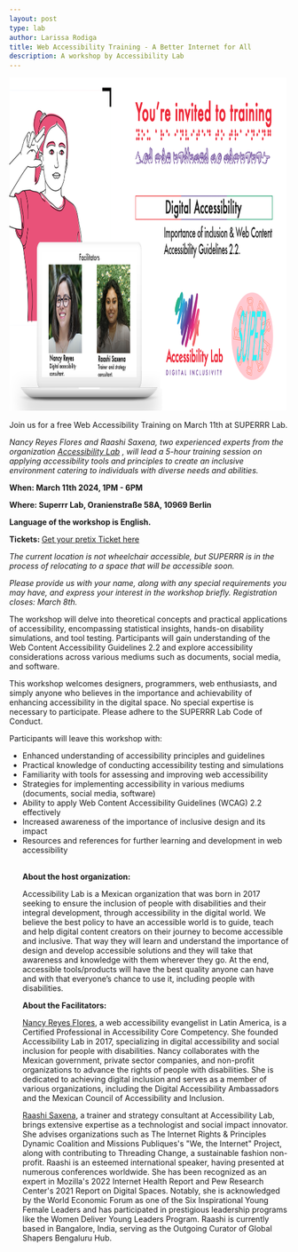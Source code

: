 ```yaml
---
layout: post
type: lab
author: Larissa Rodiga
title: Web Accessibility Training - A Better Internet for All
description: A workshop by Accessibility Lab 
---
```


<img src="/assets/img/blog/accessibilitybanner.png" alt="visual invite" width="500" height="600">
<p>Join us for a free Web Accessibility Training on March 11th at SUPERRR Lab.</p>
<p><em>Nancy Reyes Flores and Raashi Saxena, two experienced experts from the organization <a href="https://www.a11ylab.com/?lang=EN">Accessibility Lab</a> 
, will lead a 5-hour training session on applying accessibility tools and principles
to create an inclusive environment catering to individuals with diverse needs and abilities. </em></p>

<p><b>When: March 11th 2024, 1PM - 6PM </b> </p>
<p><b>Where: Superrr Lab, Oranienstraße 58A, 10969 Berlin </b> </p>
<p><b>Language of the workshop is English. </b> </p>
<p><b>Tickets: </b><a href="https://pretix.eu/SUPERRR/betterinternet/">Get your pretix Ticket here</a> </p>
<p><em>The current  location is not wheelchair accessible, but SUPERRR is in the process of relocating to a space that will be accessible soon.</em></p>
<p><em>Please provide us with your name, along with any special requirements you may have, and express your interest in the workshop briefly. 
Registration closes: March 8th.</em></p>

<p>The workshop will delve into theoretical concepts and practical applications of accessibility, 
encompassing statistical insights, hands-on disability simulations, and tool testing. Participants 
will gain understanding of the Web Content Accessibility Guidelines 2.2 and explore 
accessibility considerations across various mediums such as documents, social media, and 
software. </p>

<p>This workshop welcomes designers, programmers, web enthusiasts, and simply anyone who 
believes in the importance and achievability of enhancing accessibility in the digital space. No 
special expertise is necessary to participate. Please adhere to the SUPERRR Lab Code of 
Conduct. </p>

<p> Participants will leave this workshop with: </p>
<ul><li>Enhanced understanding of accessibility principles and guidelines</li>
<li>Practical knowledge of conducting accessibility testing and simulations </li>
<li>Familiarity with tools for assessing and improving web accessibility</li>
<li>Strategies for implementing accessibility in various mediums (documents, social 
media, software) </li>
<li>Ability to apply Web Content Accessibility Guidelines (WCAG) 2.2 effectively</li>
<li>Increased awareness of the importance of inclusive design and its impact</li>
<li>Resources and references for further learning and development in web accessibility</li>
<br>



<p><b>About the host organization:</b> </p>
<p>Accessibility Lab is a Mexican organization that was born in 2017 seeking to ensure the inclusion of people with disabilities and their integral development, through accessibility in the digital world. We believe the best policy to have an accessible world is to guide, teach and help digital content creators on their journey to become accessible and inclusive. That way they will learn and understand the importance of design and develop accessible solutions and they will take that awareness and knowledge with them wherever they go. At the end, accessible tools/products will have the best quality anyone can have and with that everyone’s chance to use it, including people with disabilities. </p>

<p><b>About the Facilitators:</b> </p>

<p> <a href="https://www.linkedin.com/in/nancyreyesfl/">Nancy Reyes Flores</a>, a web accessibility evangelist in Latin America, is a Certified Professional in Accessibility Core Competency. She founded Accessibility Lab in 2017, specializing in digital accessibility and social inclusion for people with disabilities. Nancy collaborates with the Mexican government, private sector companies, and non-profit organizations to advance the rights of people with disabilities. She is dedicated to achieving digital inclusion and serves as a member of various organizations, including the Digital Accessibility Ambassadors and the Mexican Council of Accessibility and Inclusion.
</p>


<p><a href="https://www.linkedin.com/in/raashi-saxena-18a90684/">Raashi Saxena</a>, a trainer and strategy consultant at Accessibility Lab, brings extensive expertise as a technologist and social impact innovator. She advises organizations such as The Internet Rights & Principles Dynamic Coalition and Missions Publiques's "We, the Internet" Project, along with contributing to Threading Change, a sustainable fashion non-profit. Raashi is an esteemed international speaker, having presented at numerous conferences worldwide. She has been recognized as an expert in Mozilla's 2022 Internet Health Report and Pew Research Center's 2021 Report on Digital Spaces. Notably, she is acknowledged by the World Economic Forum as one of the Six Inspirational Young Female Leaders and has participated in prestigious leadership programs like the Women Deliver Young Leaders Program. Raashi is currently based in Bangalore, India, serving as the Outgoing Curator of Global Shapers Bengaluru Hub.</p>
